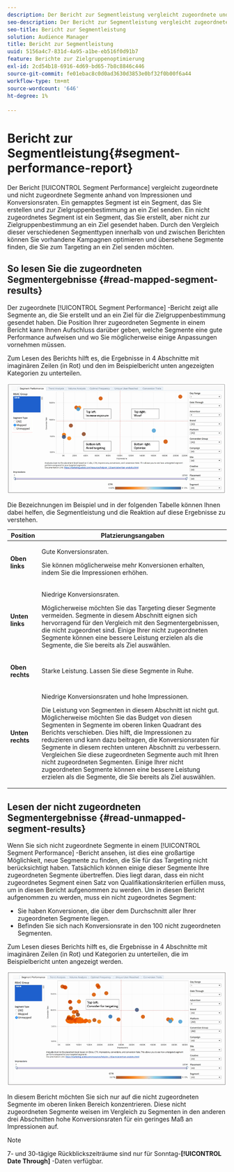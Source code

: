 ```yaml
---
description: Der Bericht zur Segmentleistung vergleicht zugeordnete und nicht zugeordnete Segmente anhand von Impressionen und Konversionsraten. Ein gemapptes Segment ist ein Segment, das Sie erstellen und zur Zielgruppenbestimmung an ein Ziel senden. Ein nicht zugeordnetes Segment ist ein Segment, das Sie erstellt, aber nicht zur Zielgruppenbestimmung an ein Ziel gesendet haben. Durch den Vergleich dieser verschiedenen Segmenttypen innerhalb von und zwischen Berichten können Sie vorhandene Kampagnen optimieren und übersehene Segmente finden, die Sie zum Targeting an ein Ziel senden möchten.
seo-description: Der Bericht zur Segmentleistung vergleicht zugeordnete und nicht zugeordnete Segmente anhand von Impressionen und Konversionsraten. Ein gemapptes Segment ist ein Segment, das Sie erstellen und zur Zielgruppenbestimmung an ein Ziel senden. Ein nicht zugeordnetes Segment ist ein Segment, das Sie erstellt, aber nicht zur Zielgruppenbestimmung an ein Ziel gesendet haben. Durch den Vergleich dieser verschiedenen Segmenttypen innerhalb von und zwischen Berichten können Sie vorhandene Kampagnen optimieren und übersehene Segmente finden, die Sie zum Targeting an ein Ziel senden möchten.
seo-title: Bericht zur Segmentleistung
solution: Audience Manager
title: Bericht zur Segmentleistung
uuid: 5156a4c7-831d-4a95-a1be-eb516f0d91b7
feature: Berichte zur Zielgruppenoptimierung
exl-id: 2cd54b18-6916-4d69-bd65-7b8c8846c446
source-git-commit: fe01ebac8c0d0ad3630d3853e0bf32f0b00f6a44
workflow-type: tm+mt
source-wordcount: '646'
ht-degree: 1%

---
```


# Bericht zur Segmentleistung{#segment-performance-report}

Der Bericht [!UICONTROL Segment Performance] vergleicht zugeordnete und nicht zugeordnete Segmente anhand von Impressionen und Konversionsraten. Ein gemapptes Segment ist ein Segment, das Sie erstellen und zur Zielgruppenbestimmung an ein Ziel senden. Ein nicht zugeordnetes Segment ist ein Segment, das Sie erstellt, aber nicht zur Zielgruppenbestimmung an ein Ziel gesendet haben. Durch den Vergleich dieser verschiedenen Segmenttypen innerhalb von und zwischen Berichten können Sie vorhandene Kampagnen optimieren und übersehene Segmente finden, die Sie zum Targeting an ein Ziel senden möchten.

## So lesen Sie die zugeordneten Segmentergebnisse {#read-mapped-segment-results}

Der zugeordnete [!UICONTROL Segment Performance] -Bericht zeigt alle Segmente an, die Sie erstellt und an ein Ziel für die Zielgruppenbestimmung gesendet haben. Die Position Ihrer zugeordneten Segmente in einem Bericht kann Ihnen Aufschluss darüber geben, welche Segmente eine gute Performance aufweisen und wo Sie möglicherweise einige Anpassungen vornehmen müssen.

Zum Lesen des Berichts hilft es, die Ergebnisse in 4 Abschnitte mit imaginären Zeilen (in Rot) und den im Beispielbericht unten angezeigten Kategorien zu unterteilen.

![](assets/mapped-segment-performance.png)

Die Bezeichnungen im Beispiel und in der folgenden Tabelle können Ihnen dabei helfen, die Segmentleistung und die Reaktion auf diese Ergebnisse zu verstehen.

<table id="table_A29253B30DFA4CD7B3B7C320DE0BDEA4"> 
 <thead> 
  <tr> 
   <th colname="col1" class="entry"> Position </th> 
   <th colname="col2" class="entry"> Platzierungsangaben </th> 
  </tr> 
 </thead>
 <tbody> 
  <tr> 
   <td colname="col1"> <p> <b>Oben links</b> </p> </td> 
   <td colname="col2"> <p>Gute Konversionsraten. </p> <p>Sie können möglicherweise mehr Konversionen erhalten, indem Sie die Impressionen erhöhen. </p> </td> 
  </tr> 
  <tr> 
   <td colname="col1"> <p> <b>Unten links</b> </p> </td> 
   <td colname="col2"> <p>Niedrige Konversionsraten. </p> <p>Möglicherweise möchten Sie das Targeting dieser Segmente vermeiden. Segmente in diesem Abschnitt eignen sich hervorragend für den Vergleich mit den Segmentergebnissen, die nicht zugeordnet sind. Einige Ihrer nicht zugeordneten Segmente können eine bessere Leistung erzielen als die Segmente, die Sie bereits als Ziel auswählen. </p> </td> 
  </tr> 
  <tr> 
   <td colname="col1"> <p> <b>Oben rechts</b> </p> </td> 
   <td colname="col2"> <p>Starke Leistung. Lassen Sie diese Segmente in Ruhe. </p> </td> 
  </tr> 
  <tr> 
   <td colname="col1"> <p> <b>Unten rechts</b> </p> </td> 
   <td colname="col2"> <p>Niedrige Konversionsraten und hohe Impressionen. </p> <p>Die Leistung von Segmenten in diesem Abschnitt ist nicht gut. Möglicherweise möchten Sie das Budget von diesen Segmenten in Segmente im oberen linken Quadrant des Berichts verschieben. Dies hilft, die Impressionen zu reduzieren und kann dazu beitragen, die Konversionsraten für Segmente in diesem rechten unteren Abschnitt zu verbessern. Vergleichen Sie diese zugeordneten Segmente auch mit Ihren nicht zugeordneten Segmenten. Einige Ihrer nicht zugeordneten Segmente können eine bessere Leistung erzielen als die Segmente, die Sie bereits als Ziel auswählen. </p> </td> 
  </tr> 
 </tbody> 
</table>

## Lesen der nicht zugeordneten Segmentergebnisse {#read-unmapped-segment-results}

Wenn Sie sich nicht zugeordnete Segmente in einem [!UICONTROL Segment Performance] -Bericht ansehen, ist dies eine großartige Möglichkeit, neue Segmente zu finden, die Sie für das Targeting nicht berücksichtigt haben. Tatsächlich können einige dieser Segmente Ihre zugeordneten Segmente übertreffen. Dies liegt daran, dass ein nicht zugeordnetes Segment einen Satz von Qualifikationskriterien erfüllen muss, um in diesen Bericht aufgenommen zu werden. Um in diesen Bericht aufgenommen zu werden, muss ein nicht zugeordnetes Segment:

* Sie haben Konversionen, die über dem Durchschnitt aller Ihrer zugeordneten Segmente liegen.
* Befinden Sie sich nach Konversionsrate in den 100 nicht zugeordneten Segmenten.

Zum Lesen dieses Berichts hilft es, die Ergebnisse in 4 Abschnitte mit imaginären Zeilen (in Rot) und Kategorien zu unterteilen, die im Beispielbericht unten angezeigt werden.

![](assets/unmapped-segment-performance.png)

In diesem Bericht möchten Sie sich nur auf die nicht zugeordneten Segmente im oberen linken Bereich konzentrieren. Diese nicht zugeordneten Segmente weisen im Vergleich zu Segmenten in den anderen drei Abschnitten hohe Konversionsraten für ein geringes Maß an Impressionen auf.

>[!NOTE]
>
>7- und 30-tägige Rückblickszeiträume sind nur für Sonntag-**[!UICONTROL Date Through]** -Daten verfügbar.
